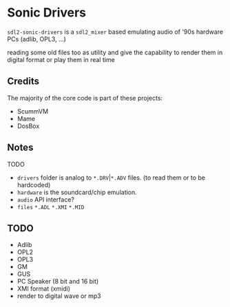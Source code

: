 # Sonic Drivers

`sdl2-sonic-drivers` is a `sdl2_mixer` based emulating audio of '90s hardware PCs (adlib, OPL3, ...)

reading some old files too as utility and give the capability to render them in digital format
or play them in real time

## Credits

The majority of the core code is part of these projects:

- ScummVM
- Mame
- DosBox
	

## Notes

TODO

- `drivers` folder is analog to `*.DRV`|`*.ADV` files. (to read them or to be hardcoded)
- `hardware` is the soundcard/chip emulation.
- `audio`  API interface?
- `files` `*.ADL` `*.XMI` `*.MID`

## TODO

- Adlib
- OPL2
- OPL3
- GM
- GUS
- PC Speaker (8 bit and 16 bit)
- XMI format (xmidi)
- render to digital wave or mp3
